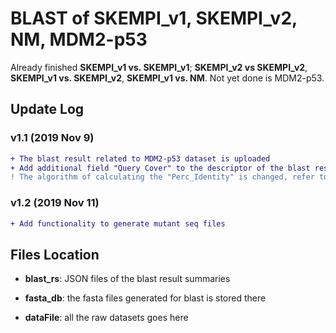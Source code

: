 # BLAST of SKEMPI_v1, SKEMPI_v2, NM, MDM2-p53

Already finished __SKEMPI_v1 vs. SKEMPI_v1__; __SKEMPI_v2 vs SKEMPI_v2__, __SKEMPI_v1 vs. SKEMPI_v2__, __SKEMPI_v1 vs. NM__. Not yet done is MDM2-p53.

## Update Log

### v1.1 (2019 Nov 9)

```diff
+ The blast result related to MDM2-p53 dataset is uploaded
+ Add additional field "Query Cover" to the descriptor of the blast result
! The algorithm of calculating the "Perc_Identity" is changed, refer to README in the /blast_rs file to see the exact change
```

### v1.2 (2019 Nov 11)
```diff
+ Add functionality to generate mutant seq files
```

## Files Location

* __blast_rs__: JSON files of the blast result summaries

* __fasta_db__: the fasta files generated for blast is stored there

* __dataFile__: all the raw datasets goes here
